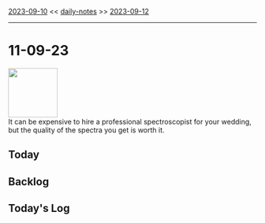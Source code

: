 [2023-09-10](daily_notes/2023-09-10) << [daily-notes](notes/daily-notes.md) >> [2023-09-12](daily_notes/2023-09-12)

---
# 11-09-23
<img src='https://imgs.xkcd.com/comics/gold.png' height=100>
<br>It can be expensive to hire a professional spectroscopist for your wedding, but the quality of the spectra you get is worth it.

## Today


## Backlog


## Today's Log
